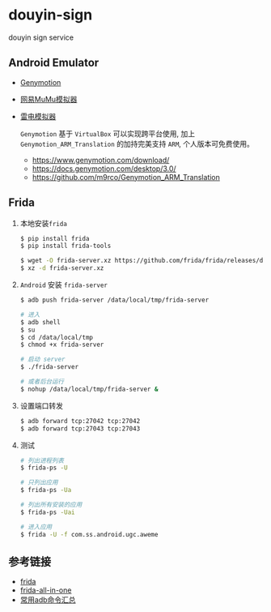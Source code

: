 # douyin-sign

douyin sign service

## Android Emulator

- [Genymotion](https://www.genymotion.com/)
- [网易MuMu模拟器](https://mumu.163.com/)
- [雷电模拟器](https://www.ldmnq.com/)

    `Genymotion` 基于 `VirtualBox` 可以实现跨平台使用, 加上 `Genymotion_ARM_Translation` 的加持完美支持 `ARM`, 个人版本可免费使用。
    
    - https://www.genymotion.com/download/
    - https://docs.genymotion.com/desktop/3.0/
    - https://github.com/m9rco/Genymotion_ARM_Translation

## Frida

1. 本地安装`frida`

    ```bash
    $ pip install frida
    $ pip install frida-tools
    
    $ wget -O frida-server.xz https://github.com/frida/frida/releases/download/12.8.13/frida-server-12.8.13-android-x86.xz
    $ xz -d frida-server.xz
    ```

2. `Android` 安装 `frida-server`

    ```bash
    $ adb push frida-server /data/local/tmp/frida-server
    
    # 进入
    $ adb shell
    $ su
    $ cd /data/local/tmp
    $ chmod +x frida-server
    
    # 启动 server
    $ ./frida-server
   
    # 或者后台运行
    $ nohup /data/local/tmp/frida-server &
    ```
3. 设置端口转发
    ```bash
    $ adb forward tcp:27042 tcp:27042
    $ adb forward tcp:27043 tcp:27043
    ```

4. 测试
    ```bash
    # 列出进程列表
    $ frida-ps -U

    # 只列出应用
    $ frida-ps -Ua

    # 列出所有安装的应用
    $ frida-ps -Uai

    # 进入应用
    $ frida -U -f com.ss.android.ugc.aweme
    ```

## 参考链接

- [frida](https://github.com/frida/frida)
- [frida-all-in-one](https://github.com/hookmaster/frida-all-in-one)
- [常用adb命令汇总](http://mumu.163.com/help/func/20190129/30131_797867.html)
